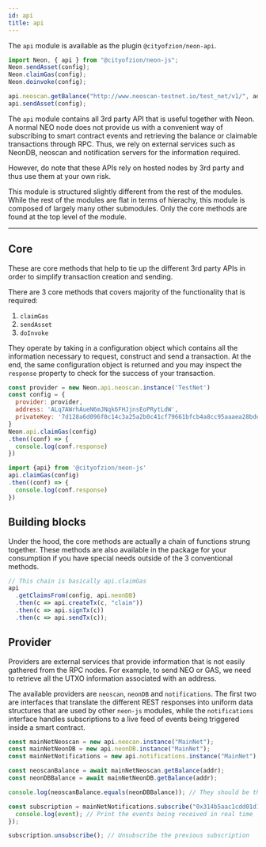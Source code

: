 ```yaml
---
id: api
title: api
---
```


The `api` module is available as the plugin `@cityofzion/neon-api`.

```js
import Neon, { api } from "@cityofzion/neon-js";
Neon.sendAsset(config);
Neon.claimGas(config);
Neon.doinvoke(config);

api.neoscan.getBalance("http://www.neoscan-testnet.io/test_net/v1/", address);
api.sendAsset(config);
```

The `api` module contains all 3rd party API that is useful together with Neon. A normal NEO node does not provide us with a convenient way of subscribing to smart contract events and retrieving the balance or claimable transactions through RPC. Thus, we rely on external services such as NeonDB, neoscan and notification servers for the information required.

However, do note that these APIs rely on hosted nodes by 3rd party and thus use them at your own risk.

This module is structured slightly different from the rest of the modules. While the rest of the modules are flat in terms of hierachy, this module is composed of largely many other submodules. Only the core methods are found at the top level of the module.

---

## Core

These are core methods that help to tie up the different 3rd party APIs in order to simplify transaction creation and sending.

There are 3 core methods that covers majority of the functionality that is required:

1. `claimGas`
2. `sendAsset`
3. `doInvoke`

They operate by taking in a configuration object which contains all the information necessary to request, construct and send a transaction. At the end, the same configuration object is returned and you may inspect the `response` property to check for the success of your transaction.

```js
const provider = new Neon.api.neoscan.instance('TestNet')
const config = {
  provider: provider,
  address: 'ALq7AWrhAueN6mJNqk6FHJjnsEoPRytLdW',
  privateKey: '7d128a6d096f0c14c3a25a2b0c41cf79661bfcb4a8cc95aaaea28bde4d732344'
}
Neon.api.claimGas(config)
.then((conf) => {
  console.log(conf.response)
})

import {api} from '@cityofzion/neon-js'
api.claimGas(config)
.then((conf) => {
  console.log(conf.response)
})
```

## Building blocks

Under the hood, the core methods are actually a chain of functions strung together. These methods are also available in the package for your consumption if you have special needs outside of the 3 conventional methods.

```js
// This chain is basically api.claimGas
api
  .getClaimsFrom(config, api.neonDB)
  .then(c => api.createTx(c, "claim"))
  .then(c => api.signTx(c))
  .then(c => api.sendTx(c));
```

## Provider

Providers are external services that provide information that is not easily gathered from the RPC nodes. For example, to send NEO or GAS, we need to retrieve all the UTXO information associated with an address.

The available providers are `neoscan`, `neonDB` and `notifications`. The first two are interfaces that translate the different REST responses into uniform data structures that are used by other `neon-js` modules, while the `notifications` interface handles subscriptions to a live feed of events being triggered inside a smart contract.

```js
const mainNetNeoscan = new api.neocan.instance("MainNet");
const mainNetNeonDB = new api.neonDB.instance("MainNet");
const mainNetNotifications = new api.notifications.instance("MainNet");

const neoscanBalance = await mainNetNeoscan.getBalance(addr);
const neonDBBalance = await mainNetNeonDB.getBalance(addr);

console.log(neoscanBalance.equals(neonDBBalance)); // They should be the same datastructure with the same information

const subscription = mainNetNotifications.subscribe("0x314b5aac1cdd01d10661b00886197f2194c3c89b", (event) => {
  console.log(event); // Print the events being received in real time
});

subscription.unsubscribe(); // Unsubscribe the previous subscription
```

